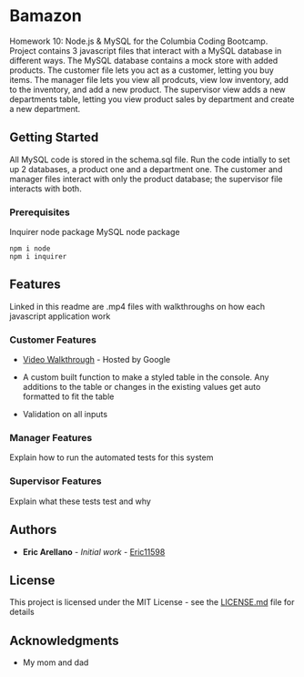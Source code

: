 # Bamazon

Homework 10: Node.js & MySQL for the Columbia Coding Bootcamp. Project contains 3 javascript files that interact with a MySQL database in different ways. The MySQL database contains a mock store with added products. The customer file lets you act as a customer, letting you buy items. The manager file lets you view all prodcuts, view low inventory, add to the inventory, and add a new product. The supervisor view adds a new departments table, letting you view product sales by department and create a new department. 
   
## Getting Started

All MySQL code is stored in the schema.sql file. Run the code intially to set up 2 databases, a product one and a department one. The customer and manager files interact with only the product database; the supervisor file interacts with both. 

### Prerequisites

Inquirer node package
MySQL node package

```
npm i node
npm i inquirer

```

## Features

Linked in this readme are .mp4 files with walkthroughs on how each javascript application work

### Customer Features
* [Video Walkthrough](https://drive.google.com/open?id=1_Fofi_XZQvs_TlYCUhIurFOQ7Ytla68z) - Hosted by Google

* A custom built function to make a styled table in the console. Any additions to the table or changes in the existing values get auto formatted to fit the table

* Validation on all inputs


### Manager Features

Explain how to run the automated tests for this system

### Supervisor Features

Explain what these tests test and why


## Authors

* **Eric Arellano** - *Initial work* - [Eric11598](https://github.com/eric11598)


## License

This project is licensed under the MIT License - see the [LICENSE.md](LICENSE.md) file for details

## Acknowledgments

* My mom and dad

